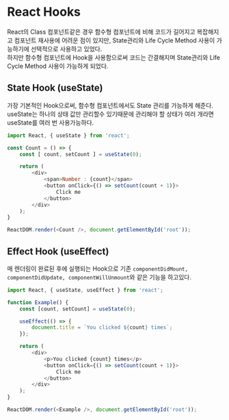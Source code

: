 # React Hooks
React의 Class 컴포넌트같은 경우 함수형 컴포넌트에 비해 코드가 길어지고 복잡해지고 컴포넌트 재사용에 어려운 점이 있지만, State관리와 Life Cycle Method 사용이 가능하기에 선택적으로 사용하고 있었다.  
하지만 함수형 컴포넌트에 Hook을 사용함으로써 코드는 간결해지며 State관리와 Life Cycle Method 사용이 가능하게 되었다.  

## State Hook (useState)
가장 기본적인 Hook으로써, 함수형 컴포넌트에서도 State 관리를 가능하게 해준다.  
useState는 하나의 상태 값만 관리할수 있기때문에 관리해야 할 상태가 여러 개라면 useState를 여러 번 사용가능하다.  

```js
import React, { useState } from 'react';

const Count = () => {
	const [ count, setCount ] = useState(0);

	return (
		<div>
			<span>Number : {count}</span>
			<button onClick={() => setCount(count + 1)}>
				Click me
			</button>
		</div>
	);
}

ReactDOM.render(<Count />, document.getElementById('root'));
```

## Effect Hook (useEffect)
매 렌더링이 완료된 후에 실행되는 Hook으로 기존 `componentDidMount, componentDidUpdate, componentWillUnmount`와 같은 기능을 하고있다.


```js
import React, { useState, useEffect } from 'react';

function Example() {
	const [count, setCount] = useState(0);

	useEffect(() => {
		document.title = `You clicked ${count} times`;
	});

	return (
		<div>
			<p>You clicked {count} times</p>
			<button onClick={() => setCount(count + 1)}>
				Click me
			</button>
		</div>
	);
}

ReactDOM.render(<Example />, document.getElementById('root'));
```